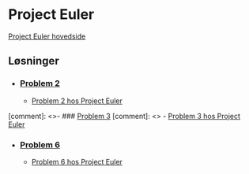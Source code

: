 # Project Euler
[Project Euler hovedside](https://projecteuler.net/)

## Løsninger

- ### [Problem 2](https://github.com/Raspeball/Project-Euler/blob/master/jupyter/projecteuler2_sol.ipynb)
  - [Problem 2 hos Project Euler ](https://projecteuler.net/problem=2)

[comment]: <>- ### [Problem 3](https://github.com/Raspeball/Project-Euler/blob/master/jupyter/projecteuler3_sol.ipynb)
[comment]: <>  - [Problem 3 hos Project Euler ](https://projecteuler.net/problem=3)

- ### [Problem 6](https://github.com/Raspeball/Project-Euler/blob/master/jupyter/projecteuler6_sol.ipynb)
  - [Problem 6 hos Project Euler ](https://projecteuler.net/problem=6)
